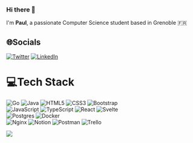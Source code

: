 ### Hi there 👋

<!--
**Paul-vrn/Paul-vrn** is a ✨ _special_ ✨ repository because its `README.md` (this file) appears on your GitHub profile.

Here are some ideas to get you started:

- 🔭 I’m currently working on ...
- 🌱 I’m currently learning ...
- 👯 I’m looking to collaborate on ...
- 🤔 I’m looking for help with ...
- 💬 Ask me about ...
- 📫 How to reach me: ...
- 😄 Pronouns: ...
- ⚡ Fun fact: ...
-->
I'm **Paul**, a passionate Computer Science student based in Grenoble 🇫🇷

## 🌐Socials
[![Twitter](https://img.shields.io/badge/Twitter-%231DA1F2.svg?logo=Twitter&logoColor=white)](https://twitter.com/@paulvrn_) 
[![LinkedIn](https://img.shields.io/badge/LinkedIn-%230077B5.svg?logo=linkedin&logoColor=white)](https://linkedin.com/in/paul-vernin) 


# 💻Tech Stack
![Go](https://img.shields.io/badge/go-%2300ADD8.svg?style=flat&logo=go&logoColor=white)
![Java](https://img.shields.io/badge/java-%23ED8B00.svg?style=flat&logo=java&logoColor=white)
![HTML5](https://img.shields.io/badge/Html5-%23E34F26.svg?style=flat&logo=html5&logoColor=white) 
![CSS3](https://img.shields.io/badge/Css3-%231572B6.svg?style=flat&logo=css3&logoColor=white) 
![Bootstrap](https://img.shields.io/badge/Bootstrap-%23563D7C.svg?style=flat&logo=bootstrap&logoColor=white)  
![JavaScript](https://img.shields.io/badge/Javascript-%23323330.svg?style=flat&logo=javascript&logoColor=%23F7DF1E) 
![TypeScript](https://img.shields.io/badge/Typescript-%23007ACC.svg?style=flat&logo=typescript&logoColor=white) 
![React](https://img.shields.io/badge/React-%2320232a.svg?style=flat&logo=react&logoColor=%2361DAFB) 
![Svelte](https://img.shields.io/badge/Svelte-%23f1413d.svg?style=flat&logo=svelte&logoColor=white)  
![Postgres](https://img.shields.io/badge/Postgres-%23316192.svg?style=flat&logo=postgresql&logoColor=white) 
![Docker](https://img.shields.io/badge/Docker-%230db7ed.svg?style=flat&logo=docker&logoColor=white)  
![Nginx](https://img.shields.io/badge/Nginx-%23009639.svg?style=flat&logo=nginx&logoColor=white) 
![Notion](https://img.shields.io/badge/Notion-%23000000.svg?style=flat&logo=notion&logoColor=white) 
![Postman](https://img.shields.io/badge/Postman-FF6C37?style=flat&logo=postman&logoColor=white) 
![Trello](https://img.shields.io/badge/Trello-%23026AA7.svg?style=flat&logo=Trello&logoColor=white)


[![](https://visitcount.itsvg.in/api?id=Paul-vrn&label=Profile%20Views&color=3&icon=3&pretty=true)](https://visitcount.itsvg.in)
